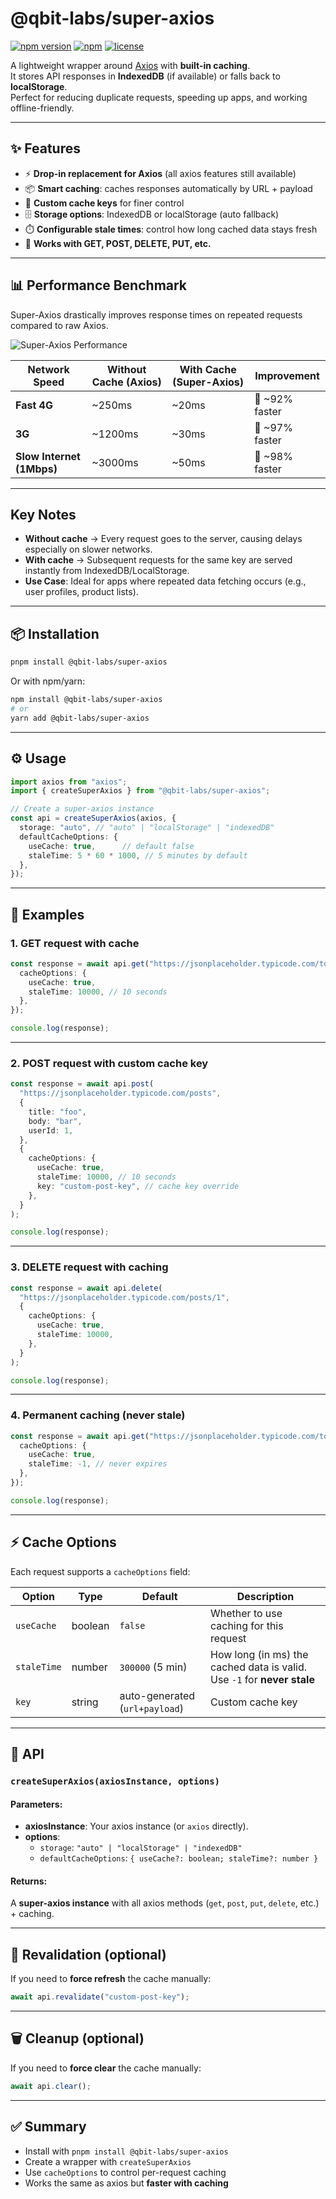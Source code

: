 # @qbit-labs/super-axios

[![npm version](https://img.shields.io/npm/v/@qbit-labs/super-axios.svg?style=flat-square)](https://www.npmjs.com/package/@qbit-labs/super-axios)
[![npm](https://img.shields.io/npm/dt/@qbit-labs/super-axios.svg)](https://www.npmjs.com/package/@qbit-labs/super-axios)
[![license](https://img.shields.io/npm/l/@qbit-labs/super-axios.svg?style=flat-square)](LICENSE)

A lightweight wrapper around [Axios](https://axios-http.com/) with **built-in caching**.  
It stores API responses in **IndexedDB** (if available) or falls back to **localStorage**.  
Perfect for reducing duplicate requests, speeding up apps, and working offline-friendly.  

---

## ✨ Features
- ⚡ **Drop-in replacement for Axios** (all axios features still available)  
- 📦 **Smart caching**: caches responses automatically by URL + payload  
- 🔑 **Custom cache keys** for finer control  
- 🗄️ **Storage options**: IndexedDB or localStorage (auto fallback)  
- ⏱️ **Configurable stale times**: control how long cached data stays fresh  
- 🚀 **Works with GET, POST, DELETE, PUT, etc.**  

---


## 📊 Performance Benchmark

Super-Axios drastically improves response times on repeated requests compared to raw Axios.

![Super-Axios Performance](docs/super-axios-performance.png)

| Network Speed | Without Cache (Axios) | With Cache (Super-Axios) | Improvement |
|---------------|------------------------|---------------------------|-------------|
| **Fast 4G**   | ~250ms                 | ~20ms                     | 🚀 ~92% faster |
| **3G**        | ~1200ms                | ~30ms                     | 🚀 ~97% faster |
| **Slow Internet (1Mbps)** | ~3000ms      | ~50ms                     | 🚀 ~98% faster |

---

## Key Notes
- **Without cache** → Every request goes to the server, causing delays especially on slower networks.  
- **With cache** → Subsequent requests for the same key are served instantly from IndexedDB/LocalStorage.  
- **Use Case**: Ideal for apps where repeated data fetching occurs (e.g., user profiles, product lists).

---

## 📦 Installation

```bash
pnpm install @qbit-labs/super-axios
```

Or with npm/yarn:

```bash
npm install @qbit-labs/super-axios
# or
yarn add @qbit-labs/super-axios
```

---

## ⚙️ Usage

```ts
import axios from "axios";
import { createSuperAxios } from "@qbit-labs/super-axios";

// Create a super-axios instance
const api = createSuperAxios(axios, {
  storage: "auto", // "auto" | "localStorage" | "indexedDB"
  defaultCacheOptions: {
    useCache: true,      // default false
    staleTime: 5 * 60 * 1000, // 5 minutes by default
  },
});
```

---

## 📘 Examples

### 1. GET request with cache
```ts
const response = await api.get("https://jsonplaceholder.typicode.com/todos/1", {
  cacheOptions: {
    useCache: true,
    staleTime: 10000, // 10 seconds
  },
});

console.log(response);
```

---

### 2. POST request with custom cache key
```ts
const response = await api.post(
  "https://jsonplaceholder.typicode.com/posts",
  {
    title: "foo",
    body: "bar",
    userId: 1,
  },
  {
    cacheOptions: {
      useCache: true,
      staleTime: 10000, // 10 seconds
      key: "custom-post-key", // cache key override
    },
  }
);

console.log(response);
```

---

### 3. DELETE request with caching
```ts
const response = await api.delete(
  "https://jsonplaceholder.typicode.com/posts/1",
  {
    cacheOptions: {
      useCache: true,
      staleTime: 10000,
    },
  }
);

console.log(response);
```

---

### 4. Permanent caching (never stale)
```ts
const response = await api.get("https://jsonplaceholder.typicode.com/todos/1", {
  cacheOptions: {
    useCache: true,
    staleTime: -1, // never expires
  },
});

console.log(response);
```

---

## ⚡ Cache Options

Each request supports a `cacheOptions` field:

| Option      | Type    | Default   | Description |
|-------------|---------|-----------|-------------|
| `useCache`  | boolean | `false`   | Whether to use caching for this request |
| `staleTime` | number  | `300000` (5 min) | How long (in ms) the cached data is valid. Use `-1` for **never stale** |
| `key`       | string  | auto-generated (`url+payload`) | Custom cache key |

---

## 🔧 API

### `createSuperAxios(axiosInstance, options)`

#### Parameters:
- **axiosInstance**: Your axios instance (or `axios` directly).  
- **options**:  
  - `storage`: `"auto" | "localStorage" | "indexedDB"`  
  - `defaultCacheOptions`: `{ useCache?: boolean; staleTime?: number }`  

#### Returns:
A **super-axios instance** with all axios methods (`get`, `post`, `put`, `delete`, etc.) + caching.

---

## 🔄 Revalidation (optional)

If you need to **force refresh** the cache manually:  

```ts
await api.revalidate("custom-post-key");
```

---

## 🗑️ Cleanup (optional)

If you need to **force clear** the cache manually:  

```ts
await api.clear();
```

---

## ✅ Summary
- Install with `pnpm install @qbit-labs/super-axios`  
- Create a wrapper with `createSuperAxios`  
- Use `cacheOptions` to control per-request caching  
- Works the same as axios but **faster with caching**  
